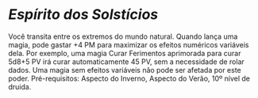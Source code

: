 # *Espírito dos Solstícios*

Você transita entre os extremos do mundo natural. Quando lança uma magia, pode gastar +4 PM para maximizar os efeitos numéricos variáveis dela. Por exemplo, uma magia Curar Ferimentos aprimorada para curar 5d8+5 PV irá curar automaticamente 45 PV, sem a necessidade de rolar dados. Uma magia sem efeitos variáveis não pode ser afetada por este poder. Pré-requisitos: Aspecto do Inverno, Aspecto do Verão, 10º nível de druida.